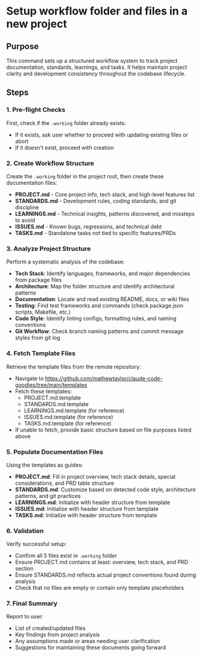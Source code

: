 # Setup workflow folder and files in a new project

## Purpose
This command sets up a structured workflow system to track project documentation, standards, learnings, and tasks. It helps maintain project clarity and development consistency throughout the codebase lifecycle.

## Steps

### 1. Pre-flight Checks
First, check if the `.working` folder already exists:
- If it exists, ask user whether to proceed with updating existing files or abort
- If it doesn't exist, proceed with creation

### 2. Create Workflow Structure
Create the `.working` folder in the project root, then create these documentation files:
- **PROJECT.md** - Core project info, tech stack, and high-level features list
- **STANDARDS.md** - Development rules, coding standards, and git discipline
- **LEARNINGS.md** - Technical insights, patterns discovered, and missteps to avoid
- **ISSUES.md** - Known bugs, regressions, and technical debt
- **TASKS.md** - Standalone tasks not tied to specific features/PRDs

### 3. Analyze Project Structure
Perform a systematic analysis of the codebase:
- **Tech Stack**: Identify languages, frameworks, and major dependencies from package files
- **Architecture**: Map the folder structure and identify architectural patterns
- **Documentation**: Locate and read existing README, docs, or wiki files
- **Testing**: Find test frameworks and commands (check package.json scripts, Makefile, etc.)
- **Code Style**: Identify linting configs, formatting rules, and naming conventions
- **Git Workflow**: Check branch naming patterns and commit message styles from git log

### 4. Fetch Template Files
Retrieve the template files from the remote repository:
- Navigate to https://github.com/mathewtaylor/claude-code-goodies/tree/main/templates
- Fetch these templates:
  - PROJECT.md.template
  - STANDARDS.md.template
  - LEARNINGS.md.template (for reference)
  - ISSUES.md.template (for reference)
  - TASKS.md.template (for reference)
- If unable to fetch, provide basic structure based on file purposes listed above

### 5. Populate Documentation Files
Using the templates as guides:
- **PROJECT.md**: Fill in project overview, tech stack details, special considerations, and PRD table structure
- **STANDARDS.md**: Customize based on detected code style, architecture patterns, and git practices
- **LEARNINGS.md**: Initialize with header structure from template
- **ISSUES.md**: Initialize with header structure from template
- **TASKS.md**: Initialize with header structure from template

### 6. Validation
Verify successful setup:
- Confirm all 5 files exist in `.working` folder
- Ensure PROJECT.md contains at least: overview, tech stack, and PRD section
- Ensure STANDARDS.md reflects actual project conventions found during analysis
- Check that no files are empty or contain only template placeholders

### 7. Final Summary
Report to user:
- List of created/updated files
- Key findings from project analysis
- Any assumptions made or areas needing user clarification
- Suggestions for maintaining these documents going forward
